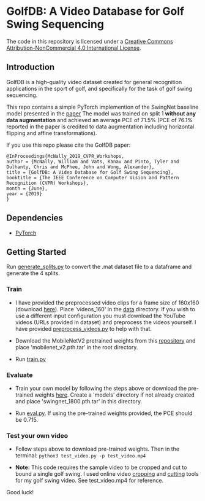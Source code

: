 # GolfDB: A Video Database for Golf Swing Sequencing

The code in this repository is licensed under a [Creative Commons Attribution-NonCommercial 4.0 International License](https://creativecommons.org/licenses/by-nc/4.0/). 

## Introduction
GolfDB is a high-quality video dataset created for general recognition applications 
in the sport of golf, and specifically for the task of golf swing sequencing. 

This repo contains a simple PyTorch implemention of the SwingNet baseline model presented in the 
[paper](https://arxiv.org/abs/1903.06528)
The model was trained on split 1 **without any data augmentation** and achieved an average PCE of 71.5% (PCE
of 76.1% reported in the paper is credited to data augmentation including horizontal flipping and affine 
transformations). 

If you use this repo please cite the GolfDB paper:
```
@InProceedings{McNally_2019_CVPR_Workshops,
author = {McNally, William and Vats, Kanav and Pinto, Tyler and Dulhanty, Chris and McPhee, John and Wong, Alexander},
title = {GolfDB: A Video Database for Golf Swing Sequencing},
booktitle = {The IEEE Conference on Computer Vision and Pattern Recognition (CVPR) Workshops},
month = {June},
year = {2019}
}
```

## Dependencies
* [PyTorch](https://pytorch.org/)

## Getting Started
Run [generate_splits.py](./data/generate_splits.py) to convert the .mat dataset file to a dataframe and 
generate the 4 splits.

### Train
* I have provided the preprocessed video clips for a frame size of 160x160 (download 
[here](https://drive.google.com/file/d/1uBwRxFxW04EqG87VCoX3l6vXeV5T5JYJ/view?usp=sharing)). 
Place 'videos_160' in the [data](./data/) directory. 
If you wish to use a different input configuration you must download the YouTube videos (URLs provided in 
dataset) and preprocess the videos yourself. I have provided [preprocess_videos.py](./data/preprocess_videos.py) to
help with that.

* Download the MobileNetV2 pretrained weights from this [repository](https://github.com/tonylins/pytorch-mobilenet-v2) 
and place 'mobilenet_v2.pth.tar' in the root directory. 

* Run [train.py](train.py)

### Evaluate
* Train your own model by following the steps above or download the pre-trained weights 
[here](https://drive.google.com/file/d/1MBIDwHSM8OKRbxS8YfyRLnUBAdt0nupW/view?usp=sharing). Create a 'models' directory
if not already created and place 'swingnet_1800.pth.tar' in this directory.

* Run [eval.py](eval.py). If using the pre-trained weights provided, the PCE should be 0.715.  

### Test your own video
* Follow steps above to download pre-trained weights. Then in the terminal: `python3 test_video.py -p test_video.mp4`

* **Note:** This code requires the sample video to be cropped and cut to bound a single golf swing. 
I used online video [cropping](https://ezgif.com/crop-video) and [cutting](https://online-video-cutter.com/) 
tools for my golf swing video. See test_video.mp4 for reference.

Good luck!
